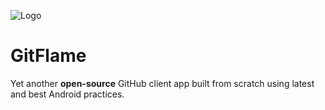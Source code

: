 
![Logo](/assets/feature_graphic.png?raw=true "Logo")

# GitFlame  

Yet another **open-source** GitHub client app built from scratch using latest and best Android practices.  

